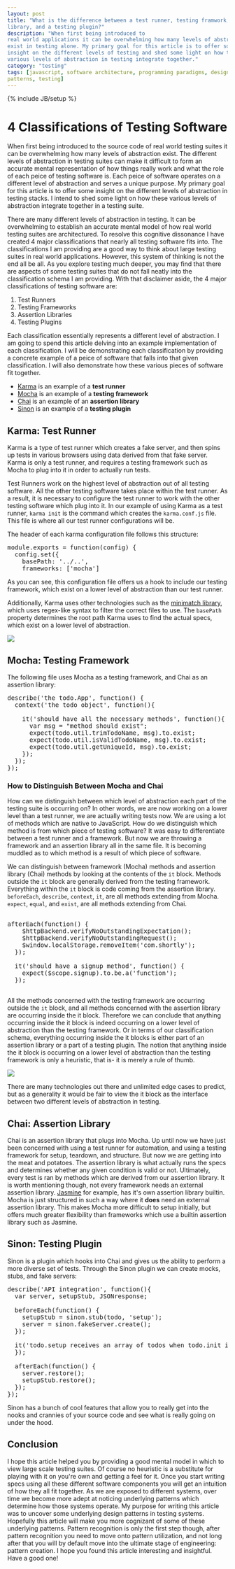 ```yaml
---
layout: post
title: "What is the difference between a test runner, testing framwork, assertion
library, and a testing plugin?"
description: "When first being introduced to
real world applications it can be overwhelming how many levels of abstraction
exist in testing alone. My primary goal for this article is to offer some
insight on the different levels of testing and shed some light on how these
various levels of abstraction in testing integrate together."
category: "testing"
tags: [javascript, software architecture, programming paradigms, design
patterns, testing]
---
```

{% include JB/setup %}

<h1>4 Classifications of Testing Software</h1>

<p>When first being introduced to the source code of
real world testing suites it can be overwhelming how many levels of abstraction
exist. The different levels of abstraction in testing suites can 
make it difficult to form an accurate mental representation of how things
really work and what the role of each peice of testing software is. Each peice of software
operates on a different level of abstraction and serves a unique
purpose. My primary goal for this article is to offer some
insight on the different levels of abstraction in testing stacks. I intend to shed some light on how these
various levels of abstraction integrate together in a testing suite.</p>

<p>There are many different levels of abstraction in testing. It can be
overwhelming to establish an accurate mental model of how real world testing
suites are architectured. To resolve this cognitive dissonance I have created 4
major classifications that nearly all testing software fits into. The
classifications I am providing are a good way to think about large testing suites in real
world applications. However,
this system of thinking is not the end all be all. As you explore
testing much deeper, you may find that there are aspects of some testing suites that
do not fall neatly into the classification schema I am providing. With that disclaimer aside,
the 4 major classifications of testing software are:</p>

<ol>
  <li>Test Runners</li>
  <li>Testing Frameworks</li>
  <li>Assertion Libraries</li>
  <li>Testing Plugins</li>
</ol>

<p>Each classification essentially represents a different level of abstraction.
I am going to spend this article delving into an example implementation of each
classification. I will be demonstrating each classification by providing a
concrete example of a peice of software that falls into that given
classification. I will also demonstrate how these various pieces of software fit
together.</p> 

<ul>
  <li><a href="http://karma-runner.github.io/0.12/index.html">Karma</a> is an
example of a <b>test runner</b></li>
  <li><a href="http://mochajs.org/">Mocha</a> is an example of a <b>testing
framework</b></li>
  <li><a href="http://chaijs.com/">Chai</a> is an example of an <b>assertion
library</b></li>
  <li><a href="http://sinonjs.org/">Sinon</a> is an example of a <b>testing
plugin</b></li>
</ul>

<h2>Karma: Test Runner</h2>
<p>Karma is a type of test runner which creates a fake server, and then spins up tests
in various browsers using data derived from that fake server. Karma is only a test
runner, and requires a testing framework such as Mocha to plug into it in order
to actually run tests.</p>

<p>Test Runners work on the highest level of abstraction out of all testing
software. All the other testing software takes place within the test runner.
As a result, it is necessary to configure the test runner to work with the
other testing software which plug into it. In our example of using Karma as a
test runner, <code>karma init</code> is the command which creates the
<code>karma.conf.js</code> file. This file is where all our test runner
configurations will be.</p>

<p>The header of each karma configuration file follows this structure:</p>
<pre>
module.exports = function(config) {
  config.set({
    basePath: '../..',
    frameworks: ['mocha']
</pre>

<p>As you can see, this configuration file offers us a hook to include our
testing framework, which exist on a lower level of abstraction than our test
runner.</p>

<p>
Additionally, Karma uses other technologies such as the <a
href="https://github.com/isaacs/minimatch">minimatch library</a>, which uses regex-like syntax to
filter the correct files to use. The <code>basePath</code> property determines the
root path Karma uses to find the actual specs, which exist on a lower level of
abstraction.</p>

<img src="http://40.media.tumblr.com/tumblr_l3v2xgJATd1qc0cn2o1_500.png">

<h2>Mocha: Testing Framework</h2>

<p>The following file uses Mocha as a testing framework, and Chai as an assertion
library:</p>

<pre>
describe('the todo.App', function() {
  context('the todo object', function(){

    it('should have all the necessary methods', function(){
      var msg = "method should exist";
      expect(todo.util.trimTodoName, msg).to.exist;
      expect(todo.util.isValidTodoName, msg).to.exist;
      expect(todo.util.getUniqueId, msg).to.exist;
    });
  });
});
</pre>

<h3>How to Distinguish Between Mocha and Chai</h3>
<p>How can we distinguish between which level of abstraction each part
of the testing suite is occurring on? In other words, we are now working on a
lower level than a test runner, we are actually writing tests now. We are using
a lot of methods which are native to JavaScript. How do we distinguish
which method is from which piece of testing software? It was easy
to differentiate between a test runner and a framework. But now we are throwing
a framework and an assertion library all in the same file. It
is becoming muddled as to which method is a result of which piece of
software. </p>

<p>We can distinguish between framework (Mocha) methods and assertion library
(Chai) methods by looking at the contents of the <code>it</code> block. 
Methods outside the <code>it</code> block are generally derived from the testing
framework. Everything within the <code>it</code> block is code coming from the assertion
library. <code>beforeEach</code>, <code>describe</code>, <code>context</code>,
<code>it</code>, are all methods extending from Mocha. <code>expect</code>, 
<code>equal</code>, and <code>exist</code>, are all methods extending from Chai. </p>

<pre>

afterEach(function() {
    $httpBackend.verifyNoOutstandingExpectation();
    $httpBackend.verifyNoOutstandingRequest();
    $window.localStorage.removeItem('com.shortly');
  });

  it('should have a signup method', function() {
    expect($scope.signup).to.be.a('function');
  });

</pre>

<p>All the methods concerned with the testing framework are
occurring outside the <code>it</code> block, and all methods concerned with the assertion
library are occurring inside the it block. Therefore we can conclude that
anything occurring inside the it block is indeed occurring on a lower level of
abstraction than the testing framework. Or in terms of our classification schema,
everything occurring inside the it blocks is either part of an assertion library
or a part of a testing plugin. The notion that anything inside the it block is
occurring on a lower level of abstraction than the testing framework is only a
heuristic, that is- it is merely a rule of thumb.</p>

<img
src="http://photos.adron.me/Software/Misc-Images/Misc-Screen-Shots/dutycalls/1128379508_96Ame-S.png">

 <p>There are many technologies
out there and unlimited edge cases to predict, but as a generality it would be
fair to view the it block as the interface between two different levels of
abstraction in testing.</p>


<h2>Chai: Assertion Library</h2>
<p>Chai is an assertion library that plugs into Mocha. Up until now we have just
been concerned with using a test runner for automation, and using a testing
framework for setup, teardown, and structure. But now we are getting into the meat
and potatoes. The assertion library is what actually runs the specs and
determines whether any given condition is valid or not. Ultimately, every test
is ran by methods which are derived from our assertion library.
It is worth mentioning though, not every framework needs
an external assertion library. <a href="http://jasmine.github.io/">Jasmine</a> for example, has it's own assertion
library builtin. Mocha is just structured in such a way where it <b>does</b>
need an external assertion library.
This makes Mocha more difficult to setup initially, but offers much greater
flexibility than frameworks which use a builtin assertion library such as
Jasmine.</p>

<h2>Sinon: Testing Plugin</h2>
<p>Sinon is a plugin which hooks into Chai and gives us the ability to perform a
more diverse set of tests. Through the Sinon plugin we can create mocks,
stubs, and fake servers:</p>

<pre>
describe('API integration', function(){
  var server, setupStub, JSONresponse;

  beforeEach(function() {
    setupStub = sinon.stub(todo, 'setup');
    server = sinon.fakeServer.create();
  });

  it('todo.setup receives an array of todos when todo.init is called', function () {
  });

  afterEach(function() {
    server.restore();
    setupStub.restore();
  });
});
</pre>

<p>Sinon has a bunch of cool features that allow you to really get into the
nooks and crannies of your source code and see what is really going on under the
hood.</p>

<h2>Conclusion</h2>
<p>I hope this article helped you by providing a good mental model in which to
view large scale testing suites. Of course no heuristic is a substitute for playing with it on
you're own and getting a feel for it. Once you start writing specs using all these
different software components you will get an intuition of how they all fit
together. As we are exposed to different systems, over time we become
more adept at noticing underlying patterns which determine how those
systems operate. My purpose for writing this article was to uncover some 
underlying design patterns in testing systems. Hopefully this article will make
you more cognizant of some of these underlying patterns.
Pattern recognition is only the first step though, after pattern
recognition you need to move onto pattern utilization, and not long after that
you will by default move into the ultimate stage of engineering: pattern
creation. I hope you found this article interesting and insightful. Have a good one!</p>
